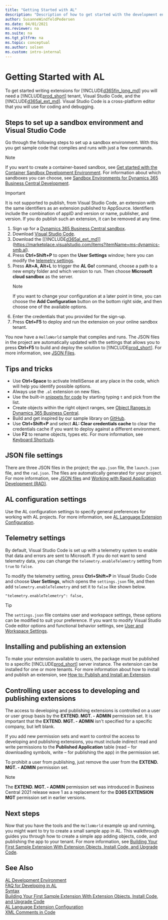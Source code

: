 ```yaml
---
title: "Getting Started with AL"
description: "Description of how to get started with the development environment"
author: SusanneWindfeldPedersen
ms.date: 04/01/2021
ms.reviewer: na
ms.suite: na
ms.tgt_pltfrm: na
ms.topic: conceptual
ms.author: solsen
ms.custom: intro-internal
---
```


# Getting Started with AL

To get started writing extensions for [!INCLUDE[d365fin_long_md](includes/d365fin_long_md.md)] you will need a [!INCLUDE[prod_short](includes/prod_short.md)] tenant, Visual Studio Code, and the [!INCLUDE[d365al_ext_md](../includes/d365al_ext_md.md)]. Visual Studio Code is a cross-platform editor that you will use for coding and debugging.

## Steps to set up a sandbox environment and Visual Studio Code

Go through the following steps to set up a sandbox environment. With this you get sample code that compiles and runs with just a few commands. 

> [!NOTE]  
> If you want to create a container-based sandbox, see [Get started with the Container Sandbox Development Environment](devenv-get-started-container-sandbox.md). For information about which sandboxes you can choose, see [Sandbox Environments for Dynamics 365 Business Central Development](devenv-sandbox-overview.md).

> [!IMPORTANT]  
> It is not supported to publish, from Visual Studio Code, an extension with the same identifiers as an extension published to AppSource. Identifiers include the combination of appID and version or name, publisher, and version. If you do publish such an extension, it can be removed at any time.

1) Sign up for a [Dynamics 365 Business Central sandbox](https://signup.microsoft.com/signup?sku=6a4a1628-9b9a-424d-bed5-4118f0ede3fd&ru=https%3A%2F%2Fbusinesscentral.dynamics.com%2FSandbox%2F%3FredirectedFromSignup%3D1). 
2) Download [Visual Studio Code](https://code.visualstudio.com/Download).  
3) Download the [[!INCLUDE[d365al_ext_md](../includes/d365al_ext_md.md)]](https://marketplace.visualstudio.com/items?itemName=ms-dynamics-smb.al). 
4) Press **Ctrl+Shift+P** to open the **User Settings** window; here you can modify the [telemetry settings](devenv-get-started.md#telemetry-settings).
5) Press **Alt+A, Alt+L** to trigger the **AL Go!** command, choose a path to a new empty folder and which version to run. Then choose **Microsoft cloud sandbox** as the server.  
    > [!NOTE]  
    > If you want to change your configuration at a later point in time, you can choose the **Add Configuration** button on the bottom right side, and then choose one of the available options.  
6) Enter the credentials that you provided for the sign-up.
7) Press **Ctrl+F5** to deploy and run the extension on your online sandbox tenant.  

You now have a `HelloWorld` sample that compiles and runs. The JSON files in the project are automatically updated with the settings that allows you to press **Ctrl+F5** to build and deploy the solution to [!INCLUDE[prod_short](includes/prod_short.md)]. For more information, see [JSON Files](devenv-json-files.md).

## Tips and tricks

+ Use **Ctrl+Space** to activate IntelliSense at any place in the code, which will help you identify possible options.
+ Always use the `.al` extension on new files.
+ Use the built-in [snippets for code](devenv-syntax.md#ExamplesOfSnippets) by starting typing `t` and pick from the list.
+ Create objects within the right object ranges, see [Object Ranges in Dynamics 365 Business Central](devenv-object-ranges.md).
+ Build and get inspired by our sample library on [GitHub](https://github.com/Microsoft/bctech).
+ Use **Ctrl+Shift+P** and select **AL: Clear credentials cache** to clear the credentials cache if you want to deploy against a different environment.
+ Use **F2** to rename objects, types etc. For more information, see [Keyboard Shortcuts](devenv-keyboard-shortcuts.md#editing-in-visual-studio-code).


## JSON file settings

There are three JSON files in the project; the `app.json` file, the `launch.json` file, and the `rad.json`. The files are automatically generated for your project. For more information, see [JSON files](devenv-json-files.md) and [Working with Rapid Application Development (RAD)](devenv-rad-publishing.md).

## AL configuration settings

Use the AL configuration settings to specify general preferences for working with AL projects. For more information, see [AL Language Extension Configuration](devenv-al-extension-configuration.md).

## Telemetry settings

By default, Visual Studio Code is set up with a telemetry system to enable that data and errors are sent to Microsoft. If you do not want to send telemetry data, you can change the `telemetry.enableTelemetry` setting from `true` to `false`. 

To modify the telemetry setting, press **Ctrl+Shift+P** in Visual Studio Code and choose **User Settings**, which opens the `settings.json` file, and then add `telemetry.enableTelemetry` and set it to `false` like shown below.
 
```AL
"telemetry.enableTelemetry": false,
```

> [!TIP]  
> The `settings.json` file contains user and workspace settings, these options can be modified to suit your preference. If you want to modify Visual Studio Code editor options and functional behavior settings, see [User and Workspace Settings](https://code.visualstudio.com/docs/getstarted/settings).

<!-- 
## The symbol file
The symbol file contains metadata of the application. This is what your extension is being built on, and therefore the symbol file must be present. If it is not present, you will be prompted to download it. For more information about the platform symbol file, see [Symbols](devenv-symbols.md). -->

## Installing and publishing an extension

To make your extension available to users, the package must be published to a specific [!INCLUDE[prod_short](includes/prod_short.md)] server instance. The extension can be installed for one or more tenants. For more information about how to install and publish an extension, see [How to: Publish and Install an Extension](devenv-how-publish-and-install-an-extension-v2.md). 

## Controlling user access to developing and publishing extensions

The access to developing and publishing extensions is controlled on a user or user group basis by the **EXTEND. MGT. - ADMIN** permission set. It is important that the **EXTEND. MGT. - ADMIN** isn't specified for a specific company, but left blank.

If you add new permission sets and want to control the access to developing and publishing extensions, you must include indirect read and write permissions to the **Published Application** table (read – for downloading symbols, write – for publishing the app) in the permission set.

To prohibit a user from publishing, just remove the user from the **EXTEND. MGT. - ADMIN** permission set.

> [!NOTE]
> The **EXTEND. MGT. - ADMIN** permission set was introduced in Business Central 2021 release wave 1 as a replacement for the **D365 EXTENSION MGT** permission set in earlier versions.

## Next steps

Now that you have the tools and the `HelloWorld` example up and running, you might want to try to create a small sample app in AL. This walkthrough guides you through how to create a simple app adding objects, code, and publishing the app to your tenant. For more information, see [Building Your First Sample Extension With Extension Objects, Install Code, and Upgrade Code](devenv-extension-example.md).

## See Also 

[AL Development Environment](devenv-reference-overview.md)  
[FAQ for Developing in AL](devenv-dev-faq.md)  
[Syntax](devenv-syntax.md)  
[Building Your First Sample Extension With Extension Objects, Install Code, and Upgrade Code](devenv-extension-example.md)  
[AL Language Extension Configuration](devenv-al-extension-configuration.md)  
[XML Comments in Code](devenv-xml-comments.md)